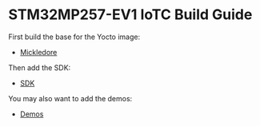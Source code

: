 # STM32MP257-EV1 IoTC Build Guide

First build the base for the Yocto image:
- [Mickledore](./mickledore/STM32MP257-EV1_IoTC_mickledore.md)

Then add the SDK:
- [SDK](../IoTC-SDK/GENERIC_README.md)

You may also want to add the demos:
- [Demos](../Demos/GENERIC_README.md)
